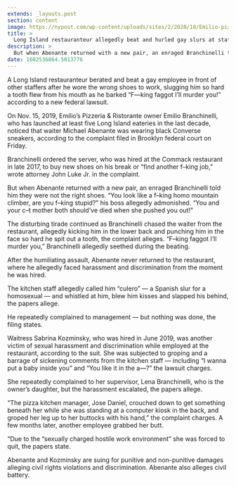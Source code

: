```yaml
--- 
extends: _layouts.post 
section: content 
image: https://nypost.com/wp-content/uploads/sites/2/2020/10/Emilio-pizza-lawsuit-01.jpg?quality=90&strip=all&w=1200 
title: > 
  Long Island restauranteur allegedly beat and hurled gay slurs at staffer 
description: > 
  But when Abenante returned with a new pair, an enraged Branchinelli told him they were not the right shoes.“You look like a f–king homo mountain climber, are you f–king stupid?” his boss allegedly admonished.“F–king faggot I’ll murder you,” Branchinelli allegedly seethed during the beating.After the humiliating assault, Abenante never returned to the restaurant, where he allegedly faced harassment and discrimination from the moment he was hired.She repeatedly complained to her supervisor, Lena Branchinelli, who is the owner’s daughter, but the harassment escalated, the papers allege. 
date: 1602536864.5013776 
--- 
```

A Long Island restauranteur berated and beat a gay employee in front of other staffers after he wore the wrong shoes to work, slugging him so hard a tooth flew from his mouth as he barked “F—king faggot I’ll murder you!” according to a new federal lawsuit.

On Nov. 15, 2019, Emilio’s Pizzeria & Ristorante owner Emilio Branchinelli, who has launched at least five Long Island eateries in the last decade, noticed that waiter Michael Abenante was wearing black Converse sneakers, according to the complaint filed in Brooklyn federal court on Friday.

Branchinelli ordered the server, who was hired at the Commack restaurant in late 2017, to buy new shoes on his break or “find another f–king job,” wrote attorney John Luke Jr. in the complaint.

But when Abenante returned with a new pair, an enraged Branchinelli told him they were not the right shoes. “You look like a f–king homo mountain climber, are you f–king stupid?” his boss allegedly admonished. “You and your c–t mother both should’ve died when she pushed you out!”

The disturbing tirade continued as Branchinelli chased the waiter from the restaurant, allegedly kicking him in the lower back and punching him in the face so hard he spit out a tooth, the complaint alleges. “F–king faggot I’ll murder you,” Branchinelli allegedly seethed during the beating.

After the humiliating assault, Abenante never returned to the restaurant, where he allegedly faced harassment and discrimination from the moment he was hired.

The kitchen staff allegedly called him “culero” — a Spanish slur for a homosexual — and whistled at him, blew him kisses and slapped his behind, the papers allege.

He repeatedly complained to management — but nothing was done, the filing states.

Waitress Sabrina Kozminsky, who was hired in June 2019, was another victim of sexual harassment and discrimination while employed at the restaurant, according to the suit. She was subjected to groping and a barrage of sickening comments from the kitchen staff — including “I wanna put a baby inside you” and “You like it in the a—?” the lawsuit charges.

She repeatedly complained to her supervisor, Lena Branchinelli, who is the owner’s daughter, but the harassment escalated, the papers allege.

“The pizza kitchen manager, Jose Daniel, crouched down to get something beneath her while she was standing at a computer kiosk in the back, and groped her leg up to her buttocks with his hand,” the complaint charges. A few months later, another employee grabbed her butt.

“Due to the “sexually charged hostile work environment” she was forced to quit, the papers state.

Abenante and Kozminsky are suing for punitive and non-punitive damages alleging civil rights violations and discrimination. Abenante also alleges civil battery.